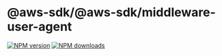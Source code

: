 # @aws-sdk/@aws-sdk/middleware-user-agent

[![NPM version](https://img.shields.io/npm/v/@aws-sdk/@aws-sdk/middleware-user-agent/preview.svg)](https://www.npmjs.com/package/@aws-sdk/@aws-sdk/middleware-user-agent)
[![NPM downloads](https://img.shields.io/npm/dm/@aws-sdk/@aws-sdk/middleware-user-agent.svg)](https://www.npmjs.com/package/@aws-sdk/@aws-sdk/middleware-user-agent)
